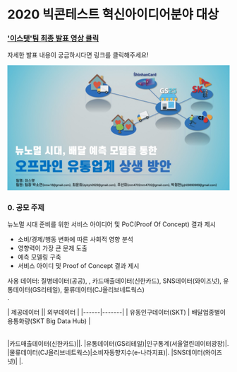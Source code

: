 # 2020 빅콘테스트 혁신아이디어분야 대상

### ['이스탯'팀 최종 발표 영상 클릭][presentation-link]  

자세한 발표 내용이 궁금하시다면 링크를 클릭해주세요!

![image-1](./Image/1.jpg)

### 0. 공모 주제

뉴노멀 시대 준비를 위한 서비스 아이디어 및 PoC(Proof Of Concept) 결과 제시

* 소비/경제/행동 변화에 따른 사회적 영향 분석 
* 영향력이 가장 큰 문제 도출
* 예측 모델링 구축
* 서비스 아이디 및 Proof of Concept 결과 제시

사용 데이터: 질병데이터(공공), , 카드매출데이터(신한카드), SNS데이터(와이즈넛), 유통데이터(GS리테일), 물류데이터(CJ올리브네트웍스)
<br>. 

| 제공데이터 || 외부데이터 | 
|------|-------| 
| 유동인구데이터(SKT) | 배달업종별이용통화량(SKT Big Data Hub) | 


<br>
|카드매출데이터(신한카드)||. 
|유통데이터(GS리테일)|인구통계(서울열린데이터광장)|. 
|물류데이터(CJ올리브네트웍스)|소비자동향지수(e-나라지표)|. 
|SNS데이터(와이즈넛)| |. 




[presentation-link]: https://youtu.be/32Y5Vtngc-Y?t=5131
